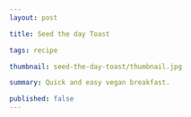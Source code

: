 ```yaml
---
layout: post

title: Seed the day Toast

tags: recipe

thumbnail: seed-the-day-toast/thumbnail.jpg

summary: Quick and easy vegan breakfast.

published: false
---
```

